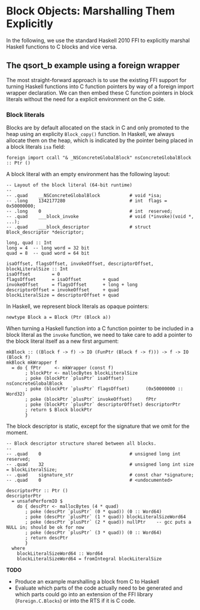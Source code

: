 # Block Objects: Marshalling Them Explicitly


In the following, we use the standard Haskell 2010 FFI to explicitly marshal Haskell functions to C blocks and vice versa.

## The qsort_b example using a foreign wrapper


The most straight-forward approach is to use the existing FFI support for turning Haskell functions into C function pointers by way of a foreign import wrapper declaration.  We can then embed these C function pointers in block literals without the need for a explicit environment on the C side.

### Block literals


Blocks are by default allocated on the stack in C and only promoted to the heap using an explicity `Block_copy()` function.  In Haskell, we always allocate them on the heap, which is indicated by the pointer being placed in a block literals `isa` field:

```wiki
foreign import ccall "& _NSConcreteGlobalBlock" nsConcreteGlobalBlock :: Ptr ()
```


A block literal with an empty environment has the following layout:

```wiki
-- Layout of the block literal (64-bit runtime)
--
-- .quad	__NSConcreteGlobalBlock           # void *isa;
-- .long	1342177280                        # int  flags = 0x50000000;
-- .long	0                                 # int  reserved;
-- .quad	___block_invoke                   # void (*invoke)(void *, ...);
-- .quad	___block_descriptor               # struct Block_descriptor *descriptor;

long, quad :: Int
long = 4  -- long word = 32 bit
quad = 8  -- quad word = 64 bit

isaOffset, flagsOffset, invokeOffset, descriptorOffset, blockLiteralSize :: Int
isaOffset        = 0
flagsOffset      = isaOffset        + quad
invokeOffset     = flagsOffset      + long + long
descriptorOffset = invokeOffset     + quad
blockLiteralSize = descriptorOffset + quad
```


In Haskell, we represent block literals as opaque pointers:

```wiki
newtype Block a = Block (Ptr (Block a))
```


When turning a Haskell function into a C function pointer to be included in a block literal as the `invoke` function, we need to take care to add a pointer to the block literal itself as a new first argument:

```wiki
mkBlock :: ((Block f -> f) -> IO (FunPtr (Block f -> f))) -> f -> IO (Block f)
mkBlock mkWrapper f
  = do { fPtr     <- mkWrapper (const f)
       ; blockPtr <- mallocBytes blockLiteralSize
       ; poke (blockPtr `plusPtr` isaOffset)        nsConcreteGlobalBlock
       ; poke (blockPtr `plusPtr` flagsOffset)      (0x50000000 :: Word32)
       ; poke (blockPtr `plusPtr` invokeOffset)     fPtr
       ; poke (blockPtr `plusPtr` descriptorOffset) descriptorPtr
       ; return $ Block blockPtr
       }
```


The block descriptor is static, except for the signature that we omit for the moment.

```wiki
-- Block descriptor structure shared between all blocks.
--
-- .quad	0                                 # unsigned long int reserved;
-- .quad	32                                # unsigned long int size = blockLiteralSize;
-- .quad	signature_str                     # const char *signature;
-- .quad	0                                 # <undocumented>

descriptorPtr :: Ptr ()
descriptorPtr
  = unsafePerformIO $ 
    do { descPtr <- mallocBytes (4 * quad)
       ; poke (descPtr `plusPtr` (0 * quad)) (0 :: Word64)
       ; poke (descPtr `plusPtr` (1 * quad)) blockLiteralSizeWord64
       ; poke (descPtr `plusPtr` (2 * quad)) nullPtr    -- gcc puts a NULL in; should be ok for now
       ; poke (descPtr `plusPtr` (3 * quad)) (0 :: Word64)
       ; return descPtr
       }
  where
    blockLiteralSizeWord64 :: Word64
    blockLiteralSizeWord64 = fromIntegral blockLiteralSize
```

**TODO**

- Produce an example marshalling a block from C to Haskell
- Evaluate which parts of the code actually need to be generated and which parts could go into an extension of the FFI library (`Foreign.C.Blocks`) or into the RTS if it is C code.
